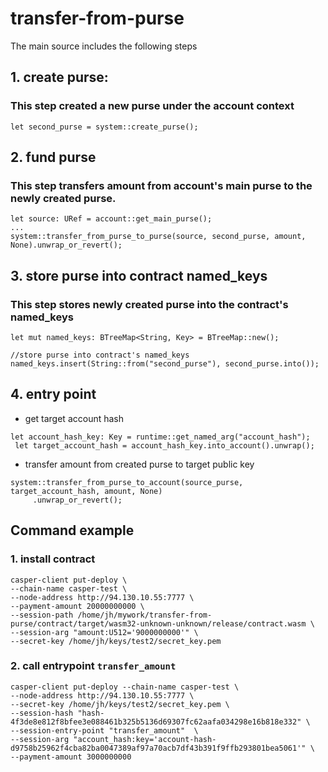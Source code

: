 # transfer-from-purse
The main source includes the following steps
## 1. create purse:
### This step created a new purse under the account context
```
let second_purse = system::create_purse();
```
## 2. fund purse
### This step transfers amount from account's main purse to the newly created purse.
```
let source: URef = account::get_main_purse();
...
system::transfer_from_purse_to_purse(source, second_purse, amount, None).unwrap_or_revert();
```
## 3. store purse into contract named_keys
### This step stores newly created purse into the contract's named_keys
```
let mut named_keys: BTreeMap<String, Key> = BTreeMap::new();

//store purse into contract's named_keys
named_keys.insert(String::from("second_purse"), second_purse.into());
```
## 4. entry point
   - get target account hash
   ```
   let account_hash_key: Key = runtime::get_named_arg("account_hash");
    let target_account_hash = account_hash_key.into_account().unwrap();
   ```
   - transfer amount from created purse to target public key
   ```
   system::transfer_from_purse_to_account(source_purse, target_account_hash, amount, None)
        .unwrap_or_revert();
   ```

## Command example
### 1. install contract
```
casper-client put-deploy \
--chain-name casper-test \
--node-address http://94.130.10.55:7777 \
--payment-amount 20000000000 \
--session-path /home/jh/mywork/transfer-from-purse/contract/target/wasm32-unknown-unknown/release/contract.wasm \
--session-arg "amount:U512='9000000000'" \
--secret-key /home/jh/keys/test2/secret_key.pem 
```

### 2. call entrypoint `transfer_amount`
```
casper-client put-deploy --chain-name casper-test \
--node-address http://94.130.10.55:7777 \
--secret-key /home/jh/keys/test2/secret_key.pem \
--session-hash "hash-4f3de8e812f8bfee3e088461b325b5136d69307fc62aafa034298e16b818e332" \
--session-entry-point "transfer_amount"  \
--session-arg "account_hash:key='account-hash-d9758b25962f4cba82ba0047389af97a70acb7df43b391f9ffb293801bea5061'" \
--payment-amount 3000000000
```

<!-- pk:010e31a03ea026a8e375653573e0120c8cb96699e6c9721ae1ea98f896e6576ac3 -->